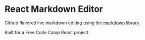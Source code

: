 # React Markdown Editor

Github flavored live markdown editing using the [markdown](https://www.npmjs.com/package/marked) library.

Built for a Free Code Camp React project.